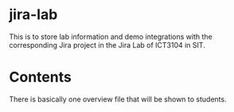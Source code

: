 # jira-lab
This is to store lab information and demo integrations with the corresponding Jira project in the Jira Lab of ICT3104 in SIT.

# Contents
There is basically one overview file that will be shown to students.
